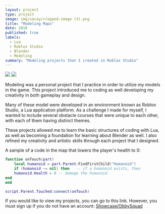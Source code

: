 ```yaml
---
layout: project
type: project
image: img/vacay/cropped-image (3).png
title: "Modeling Maps"
date: 2018
published: true
labels:
  - Lua
  - Roblox Studio
  - Blender
  - Modeling
summary: "Modeling projects that I created in Roblox Studio"
---
```


<img class="img-fluid" src="https://i.imgur.com/pRc04iH.png">
<img class="img-fluid" src="https://i.imgur.com/QzfueXE.png">

Modeling was a personal project that I practice in order to utilize my models in the game. This project introduced me to coding as well developing my creativity in both gameplay and design.

Many of these model were developed in an environment known as Roblox Studio, a Lua application platform. As a challenge I made for myself, I wanted to include several obstacle courses that were unique to each other, with each of them having distinct themes.

These projects allowed me to learn the basic structures of coding with Lua, as well as becoming a foundation for learning about Blender as well. I also refined my creativity and artistic skills through each project that I designed.

A sample of a code in the map that lowers the player's health to 0:

```lua
function onTouch(part) 
	local humanoid = part.Parent:FindFirstChild("Humanoid") 
	if (humanoid ~= nil) then	-- if a humanoid exists, then
	humanoid.Health = 0	-- damage the humanoid
end 
end

script.Parent.Touched:connect(onTouch)
```
 
If you would like to view my projects, you can go to this link. However, you must sign up if you do not have an account: <a href="https://create.roblox.com/dashboard/creations/experiences/1616294797/overview">Showcase/ObbySquad</a>
